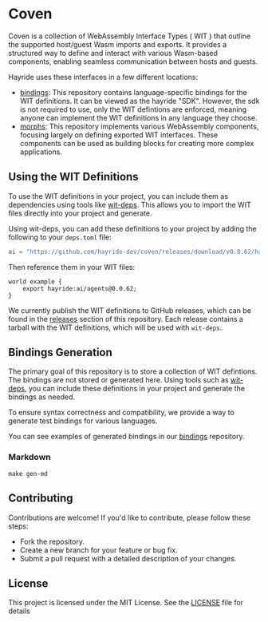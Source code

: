 # Coven

Coven is a collection of WebAssembly Interface Types ( WIT ) that outline the supported host/guest Wasm imports and exports. It provides a structured way to define and interact with various Wasm-based components, enabling seamless communication between hosts and guests.

Hayride uses these interfaces in a few different locations: 
- [bindings](https://github.com/hayride-dev/bindings): This repository contains language-specific bindings for the WIT definitions. It can be viewed as the hayride "SDK". However, the sdk is not required to use, only the WIT defintions are enforced, meaning anyone can implement the WIT definitions in any language they choose.
- [morphs](https://github.com/hayride-dev/morphs): This repository implements various WebAssembly components, focusing largely on defining exported WIT interfaces. These components can be used as building blocks for creating more complex applications.

## Using the WIT Definitions
To use the WIT definitions in your project, you can include them as dependencies using tools like [wit-deps](https://github.com/bytecodealliance/wit-deps). This allows you to import the WIT files directly into your project and generate. 

Using wit-deps, you can add these definitions to your project by adding the following to your `deps.toml` file:

```toml
ai = "https://github.com/hayride-dev/coven/releases/download/v0.0.62/hayride_ai_v0.0.62.tar.gz"
```

Then reference them in your WIT files:

```wit
world example {
    export hayride:ai/agents@0.0.62;
}
```

We currently publish the WIT definitions to GitHub releases, which can be found in the [releases](https://github.com/hayride-dev/coven/releases) section of this repository. Each release contains a tarball with the WIT definitions, which will be used with `wit-deps`.

## Bindings Generation 

The primary goal of this repository is to store a collection of WIT defintions. The bindings are not stored or generated here. Using tools such as [wit-deps](https://github.com/bytecodealliance/wit-deps), you can include these definitions in your project and generate the bindings as needed.

To ensure syntax correctness and compatibility, we provide a way to generate test bindings for various languages.

You can see examples of generated bindings in our [bindings](https://github.com/hayride-dev/bindings) repository. 

### Markdown 
`make gen-md`

## Contributing
Contributions are welcome! If you'd like to contribute, please follow these steps:

- Fork the repository.
- Create a new branch for your feature or bug fix.
- Submit a pull request with a detailed description of your changes.

## License
This project is licensed under the MIT License. See the [LICENSE](LICENSE) file for details